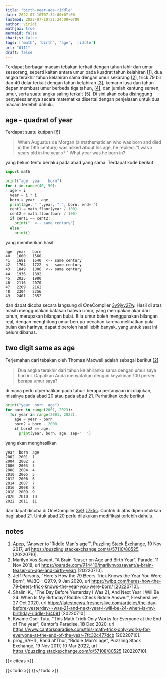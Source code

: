 ```yaml
---
title: "birth-year-age-riddle"
date: 2022-07-10T07:32:00+07:00
lastmod: 2022-07-10T21:24:00+0700
author: viridi
mathjax: true
mermaid: false
chartjs: false
tags: ['math', 'birth', 'age', 'riddle']
url: "0111"
draft: false
---
```

Terdapat berbagai macam tebakan terkait dengan tahun lahir dan umur seseorang, seperti kaitan antara umur pada kuadrat tahun kelahiran [[1](#r01)], dua angka terakhir tahun kelahiran sama dengan umur sekarang [[2](#r02)], trick 79 bir dan 40 dolar terkait dengan tahun kelahiran [[3](#r03)], kemarin lusa dan tahun depan membuat umur berbeda tiga tahun, [[4](#r04)], dan jumlah kantung semen, umur, serta suatu angka saling terkait [[5](#r05)]. Di sini akan coba disinggung penyelesaiannya secara matematika disertai dengan penjelasan untuk dua macam terlebih dahulu.


## age - quadrat of year
Terdapat suatu kutipan [[6](#r06)]

> When Augustus de Morgan (a mathematician who was born and died in the 19th century) was asked about his age, he replied: "I was x years old in the year x²." What year was he born in?

yang belum tentu berlaku pada abad yang sama. Terdapat kode berikut

```python
import math

print("age  year   born")
for i in range(40, 50):
  age = i
  year = i * i
  born = year - age
  print(age, " ",year, " ", born, end='')
  cent1 = math.floor(year / 100)
  cent2 = math.floor(born / 100)
  if cent1 == cent2:
    print("  <-- same century")
  else:
    print()
```

yang memberikan hasil

```
age  year   born
40   1600   1560
41   1681   1640  <-- same century
42   1764   1722  <-- same century
43   1849   1806  <-- same century
44   1936   1892
45   2025   1980
46   2116   2070
47   2209   2162
48   2304   2256
49   2401   2352
```

dan dapat dicoba secara langsung di OneCompiler [3y9jvy27w](https://onecompiler.com/python/3y9jvy27w). Hasil di atas masih menggunakan batasan bahwa umur, yang merupakan akar dari tahun, merupakan bilangan bulat. Bila umur boleh menggunakan bilangan real, dengan menghitung umur berupa pecahan karena melibatkan pula bulan dan harinya, dapat diperoleh hasil lebih banyak, yang untuk saat ini belum dibahas.


## two digit same as age
Terjemahan dari tebakan oleh Thomas Maxwell adalah sebagai berikut [[2](#r02)]

> Dua angka terakhir dari tahun kelahiranku sama dengan umur saya hari ini. Dapatkan Anda menyatakan dengan keyakinan 100 persen berapa umur saya?

di mana perlu diperhatikan pada tahun berapa pertanyaan ini diajukan, misalnya pada abad 20 atau pada abad 21. Perhatikan kode berikut

```python
print("year  born  age")
for born in range(2001, 2023):
  for year in range(2001, 2023):
    age = year - born
    born2 = born - 2000
    if born2 == age:
      print(year, born, age, sep="  ")
```

yang akan menghasilkan

```
year  born  age
2002  2001  1
2004  2002  2
2006  2003  3
2008  2004  4
2010  2005  5
2012  2006  6
2014  2007  7
2016  2008  8
2018  2009  9
2020  2010  10
2022  2011  11
```

dan dapat dicoba di OneCompiler [3y9jz7k5c](https://onecompiler.com/python/3y9jz7k5c). Contoh di atas diperuntukkan bagi abad 21. Untuk abad 20 perlu dilakukan modifikasi terlebih dahulu.


## notes
1. <a name='r01'></a>Apep, "Answer to 'Riddle Man`s age'", Puzzling Stack Exchange, 19 Nov 2017, url <https://puzzling.stackexchange.com/a/57110/80525> [20220710].
2. <a name='r02'></a>Marilyn Vos Savant, "A Brain Teaser on Age and Birth Year", Parade, 11 Nov 2018, url <https://parade.com/714410/marilynvossavant/a-brain-teaser-on-age-and-birth-year/> [20220710].
3. <a name='r03'></a>Jeff Parsons, "Here's How the 79 Beers Trick Knows the Year You Were Born", WJBQ - Q97.9, 9 Jan 2020, url <https://wjbq.com/heres-how-the-79-beers-trick-knows-the-year-you-were-born/> [20220710].
4. <a name='r04'></a>Shalini K., "The Day Before Yesterday I Was 21, And Next Year I Will Be 24. When Is My Birthday? Riddle: Check Riddle Answer", FreshersLive, 27 Oct 2020, url <https://latestnews.fresherslive.com/articles/the-day-before-yesterday-i-was-21-and-next-year-i-will-be-24-when-is-my-birthday-riddle-164091> [20220710].
5. <a name='r05'></a>Kwame Osei-Tutu, "This Math Trick Only Works for Everyone at the End of The year", Cantor's Paradise, 18 Dec 2020, url <https://www.cantorsparadise.com/this-math-trick-only-works-for-everyone-at-the-end-of-the-year-7fc32c477dcb> [20220710].
6. <a name='r06'></a>prog_SAHIL, Rand al'Thor, "Riddle Man's age", Puzzling Stack Exchange, 19 Nov 2017, 10 Mar 2022, url <https://puzzling.stackexchange.com/q/57108/80525> [20220710].

{{< citeas >}}

{{< todo >}}
{{</ todo >}}